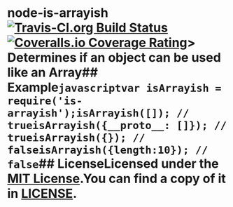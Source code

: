 # node-is-arrayish [![Travis-CI.org Build Status](https://img.shields.io/travis/Qix-/node-is-arrayish.svg?style=flat-square)](https://travis-ci.org/Qix-/node-is-arrayish) [![Coveralls.io Coverage Rating](https://img.shields.io/coveralls/Qix-/node-is-arrayish.svg?style=flat-square)](https://coveralls.io/r/Qix-/node-is-arrayish)> Determines if an object can be used like an Array## Example```javascriptvar isArrayish = require('is-arrayish');isArrayish([]); // trueisArrayish({__proto__: []}); // trueisArrayish({}); // falseisArrayish({length:10}); // false```## LicenseLicensed under the [MIT License](http://opensource.org/licenses/MIT).You can find a copy of it in [LICENSE](LICENSE).
